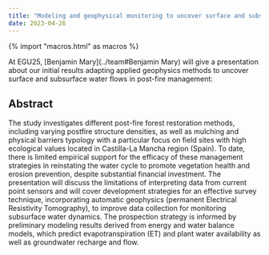```yaml
---
title: "Modeling and geophysical monitoring to uncover surface and subsurface water flows in post-fire management at #EGU25"
date: 2023-04-26
---
```


{% import "macros.html" as macros %}

At EGU25, [Benjamin Mary](../team#Benjamin Mary) will give a presentation about our initial results adapting applied geophysics methods to uncover surface and subsurface water flows in post-fire management:


<!--
{{ macros.figure(src="../images/news/egu2023-preview.jpg", alt="Red, white, and blue map showing several dipolar anomalies of different sizes and black square windows around them.", caption="Synthetic magnetic microscopy data made up of several dipoles at different positions and with randomized dipole moments. The bounding box for each dipole is automatically identified by our algorithm so that we can estimate the dipole moment from the data.") }}

The talk is **today** Wednesday 26 April 2023 at **15:05** (Vienna time) in
**Room -2.21** as part of session
[EMRP3.1 - Paleomagnetism, micromagnetism and magnetic fabrics: Recent advances and geological applications](https://meetingorganizer.copernicus.org/EGU23/session/45916).

{{ macros.figure(src="../images/news/egu2023-talk.png", alt="Screenshot of the title slide of the talk with title and author information", caption="Title slide for the talk 'Full vector inversion of magnetic microscopy data using Euler deconvolution as a priori information' by Gelson F. Souza Junior and co-authors Ricardo Trindade, Leonardo Uieda, Roger Fu, and Janine Carmo.") }}


**If you'd like to know more, please [reach out to Gelson](../team#Souza-junior)
and keep an eye out for our upcoming publication of these results.**
-->

## Abstract

The study investigates different post-fire forest restoration methods, including varying postfire structure densities, as well as mulching and physical barriers typology with a particular focus on field sites with high ecological values located in Castilla-La Mancha region (Spain). To date, there is limited empirical support for the efficacy of these management strategies in reinstating the water cycle to promote vegetation health and erosion prevention, despite substantial financial investment. The presentation will discuss the limitations of interpreting data from current point sensors and will cover development strategies for an effective survey technique, incorporating automatic geophysics (permanent Electrical Resistivity Tomography), to improve data collection for monitoring subsurface water dynamics. The prospection strategy is informed by preliminary modeling results derived from energy and water balance models, which predict evapotranspiration (ET) and plant water availability as well as groundwater recharge and flow.

<!--
> **How to cite:** Ferreira de Souza Junior, G., Ivan Ferreira da Trindade, R.,
> Uieda, L., Fu, R., and Araujo do Carmo, J.: Full vector inversion of magnetic
> microscopy data using Euler deconvolution as a priori information, EGU
> General Assembly 2023, Vienna, Austria, 24–28 Apr 2023, EGU23-4479,
> doi:[10.5194/egusphere-egu23-4479](https://doi.org/10.5194/egusphere-egu23-4479),
> 2023.
-->
